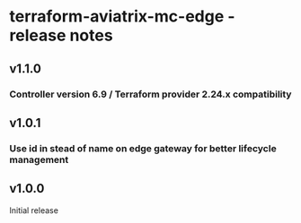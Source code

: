 # terraform-aviatrix-mc-edge - release notes

## v1.1.0

### Controller version 6.9 / Terraform provider 2.24.x compatibility

## v1.0.1

### Use id in stead of name on edge gateway for better lifecycle management

## v1.0.0
Initial release